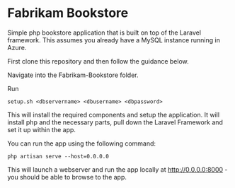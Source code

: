 # Fabrikam Bookstore

Simple php bookstore application that is built on top of the Laravel framework. This assumes you already have a MySQL instance running in Azure.

First clone this repository and then follow the guidance below.

Navigate into the Fabrikam-Bookstore folder. 

Run
```
setup.sh <dbservername> <dbusername> <dbpassword> 
```
This will install the required components and setup the application. It will install php and the necessary parts, pull down the Laravel Framework and set it up within the app.

You can run the app using the following command:

	php artisan serve --host=0.0.0.0

This will launch a webserver and run the app locally at http://0.0.0.0:8000 - you should be able to browse to the app.